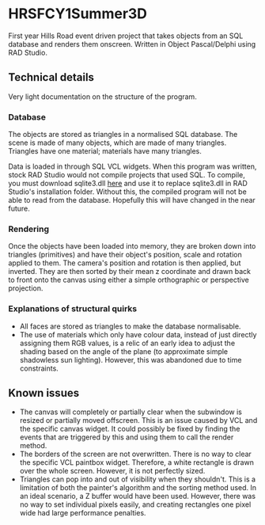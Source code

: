 # HRSFCY1Summer3D
First year Hills Road event driven project that takes objects from an SQL database and renders them onscreen. Written in Object Pascal/Delphi using RAD Studio.

## Technical details
Very light documentation on the structure of the program.

### Database
The objects are stored as triangles in a normalised SQL database. The scene is made of many objects, which are made of many triangles. Triangles have one material; materials have many triangles.

Data is loaded in through SQL VCL widgets. When this program was written, stock RAD Studio would not compile projects that used SQL. To compile, you must download sqlite3.dll [here](https://www.sqlite.org/download.html) and use it to replace sqlite3.dll in RAD Studio's installation folder. Without this, the compiled program will not be able to read from the database. Hopefully this will have changed in the near future.

### Rendering
Once the objects have been loaded into memory, they are broken down into triangles (primitives) and have their object's position, scale and rotation applied to them. The camera's position and rotation is then applied, but inverted. They are then sorted by their mean z coordinate and drawn back to front onto the canvas using either a simple orthographic or perspective projection.

### Explanations of structural quirks
* All faces are stored as triangles to make the database normalisable.
* The use of materials which only have colour data, instead of just directly assigning them RGB values, is a relic of an early idea to adjust the shading based on the angle of the plane (to approximate simple shadowless sun lighting). However, this was abandoned due to time constraints.

## Known issues
* The canvas will completely or partially clear when the subwindow is resized or partially moved offscreen. This is an issue caused by VCL and the specific canvas widget. It could possibly be fixed by finding the events that are triggered by this and using them to call the render method.
* The borders of the screen are not overwritten. There is no way to clear the specific VCL paintbox widget. Therefore, a white rectangle is drawn over the whole screen. However, it is not perfectly sized.
* Triangles can pop into and out of visibility when they shouldn't. This is a limitation of both the painter's algorithm and the sorting method used. In an ideal scenario, a Z buffer would have been used. However, there was no way to set individual pixels easily, and creating rectangles one pixel wide had large performance penalties.
